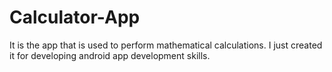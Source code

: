 # Calculator-App
It is the app that is used to perform mathematical calculations. I just created it for developing android app development skills.
